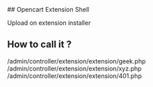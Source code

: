 <div align="left">
## Opencart Extension Shell

Upload on extension installer

## How to call it ?<br>
/admin/controller/extension/extension/geek.php<br>
/admin/controller/extension/extension/xyz.php<br>
/admin/controller/extension/extension/401.php
</div>
